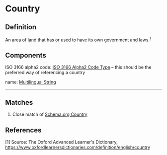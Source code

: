 # Country

## Definition
An area of land that has or used to have its own government and laws.<sup>[1](#fn1)</sup>

## Components
ISO 3166 alpha2 code: [ISO 3166 Alpha2 Code Type](../datatypes/ISO_3166_Alpha2_Code.md) – this should be the preferred way of referencing a country

name: [Multilingual String](../datatypes/Multilingual_String.md)

---

## Matches
1. Close match of [Schema.org Country](https://schema.org/Country)

## References
<a name="fn1">\[1\]</a> Source: The Oxford Advanced Learner's Dictionary, https://www.oxfordlearnersdictionaries.com/definition/english/country 
